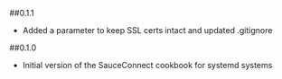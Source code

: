 ##0.1.1
 * Added a parameter to keep SSL certs intact and updated .gitignore

##0.1.0
 * Initial version of the SauceConnect cookbook for systemd systems
